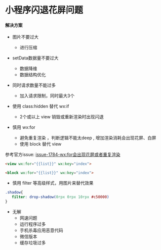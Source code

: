 # 小程序闪退花屏问题

#### 解决方案

+ 图片不要过大 
   + 进行压缩


+ setData数据量不要过大 
   + 数据降维
   + 数据结构优化


+ 同时请求数量不能过多
   + 加入请求限制，同时最大3个

+ 使用 class:hidden 替代 wx:if 
   + 2个或以上 view 销毁或重新渲染时出现闪退




+ 慎用 wx:for 
   + 避免重复渲染 ，判断逻辑不能太deep , 增加渲染消耗会出现花屏、白屏
   + 使用 block 替代 view

参考官方issue: [issue-1784-wx:for会出现花屏或者重复渲染 ](https://github.com/Tencent/wepy/issues/1784 "issue-1784-wx:for会出现花屏或者重复渲染")


```html
<view wx:for="{{list}}" wx:key="index">

<block wx:for="{{list}}" wx:key="index">
```

+ 慎用 filter 等高级样式，用图片来替代效果

```css
.shadow{
   filter: drop-shadow(0rpx 0rpx 10rpx #c50000)
}
```

+ 无解
   + 网速问题
   + 运行程序过多
   + 手机杀毒应用恶意代码
   + 微信版本
   + 缓存垃圾过多